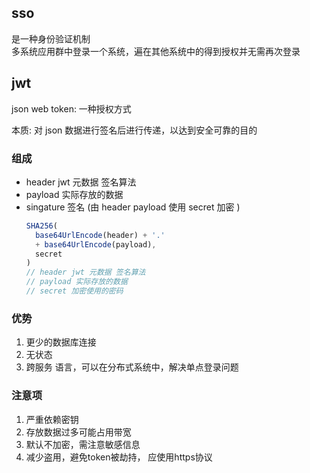 


## sso

是一种身份验证机制  
多系统应用群中登录一个系统，遍在其他系统中的得到授权并无需再次登录




## jwt

json web token: 一种授权方式 

本质: 对 json 数据进行签名后进行传递，以达到安全可靠的目的


### 组成

- header jwt 元数据 签名算法
- payload 实际存放的数据
- singature 签名 (由 header payload 使用 secret 加密 )
  ```js
  SHA256(
    base64UrlEncode(header) + '.'
    + base64UrlEncode(payload),
    secret
  )
  // header jwt 元数据 签名算法
  // payload 实际存放的数据
  // secret 加密使用的密码
  ```

### 优势

1. 更少的数据库连接 
2. 无状态
3. 跨服务 语言，可以在分布式系统中，解决单点登录问题


### 注意项

1. 严重依赖密钥
2. 存放数据过多可能占用带宽
3. 默认不加密，需注意敏感信息
4. 减少盗用，避免token被劫持， 应使用https协议 



